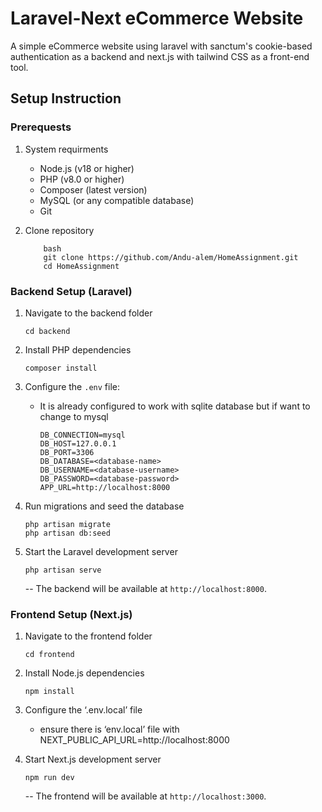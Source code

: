 # Laravel-Next eCommerce Website
A simple eCommerce website using laravel with sanctum's cookie-based authentication as a backend and next.js with tailwind CSS as a front-end tool.

## Setup Instruction
### Prerequests
1. System requirments
    - Node.js (v18 or higher)
    - PHP (v8.0 or higher)
    - Composer (latest version)
    - MySQL (or any compatible database)
    - Git

2. Clone repository
    ```
        bash
        git clone https://github.com/Andu-alem/HomeAssignment.git
        cd HomeAssignment
    ```
### Backend Setup (Laravel)
1. Navigate to the backend folder
    ```
    cd backend
    ```
2. Install PHP dependencies
    ```
    composer install
    ```
3. Configure the `.env` file:
    - It is already configured to work with sqlite database but if want to change to mysql
        ```env
        DB_CONNECTION=mysql
        DB_HOST=127.0.0.1
        DB_PORT=3306
        DB_DATABASE=<database-name>
        DB_USERNAME=<database-username>
        DB_PASSWORD=<database-password>
        APP_URL=http://localhost:8000
        ```
4. Run migrations and seed the database
    ```
    php artisan migrate
    php artisan db:seed
    ```
5. Start the Laravel development server
    ```
    php artisan serve
    ```

    -- The backend will be available at `http://localhost:8000`.

### Frontend Setup (Next.js)
1. Navigate to the frontend folder
    ```
    cd frontend
    ```
2. Install Node.js dependencies
    ```
    npm install
    ```
3. Configure the ‘.env.local’ file
    - ensure there is ‘env.local’ file with             NEXT_PUBLIC_API_URL=http://localhost:8000
4. Start Next.js development server
    ```
    npm run dev
    ```

    -- The frontend will be available at `http://localhost:3000`.